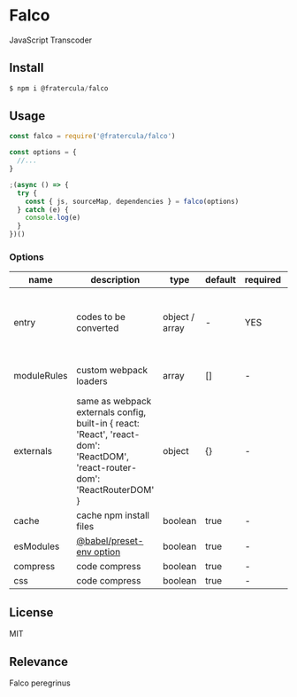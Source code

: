 # Falco

JavaScript Transcoder

## Install

```js
$ npm i @fratercula/falco
```

## Usage

```js
const falco = require('@fratercula/falco')

const options = {
  //...
}

;(async () => {
  try {
    const { js, sourceMap, dependencies } = falco(options)
  } catch (e) {
    console.log(e)
  }
})()
```

### Options

| name | description | type | default | required | example
| --- | --- | --- | --- | --- | ---
| entry | codes to be converted | object / array | - | YES | { js: 'console.log(1)', css: 'body { color: red }' } <br /> [{ js, css }, { js, css }] <br /> { main: 'index.js', path: '/path/to/your/codes/directory' } |
| moduleRules | custom webpack loaders | array | [] | - | { test: /\.vue$/, loader: path.resolve('../loader/path'), options: vueLoaderConfig } |
| externals | same as webpack externals config, built-in { react: 'React', 'react-dom': 'ReactDOM', 'react-router-dom': 'ReactRouterDOM' } | object | {} | - | - |
| cache | cache npm install files | boolean | true | - | - |
| esModules | [@babel/preset-env option](https://babeljs.io/docs/en/babel-preset-env#targetsesmodules) | boolean | true | - | - |
| compress | code compress | boolean | true | - | - |
| css | code compress | boolean | true | - | - |

## License

MIT

## Relevance

Falco peregrinus
